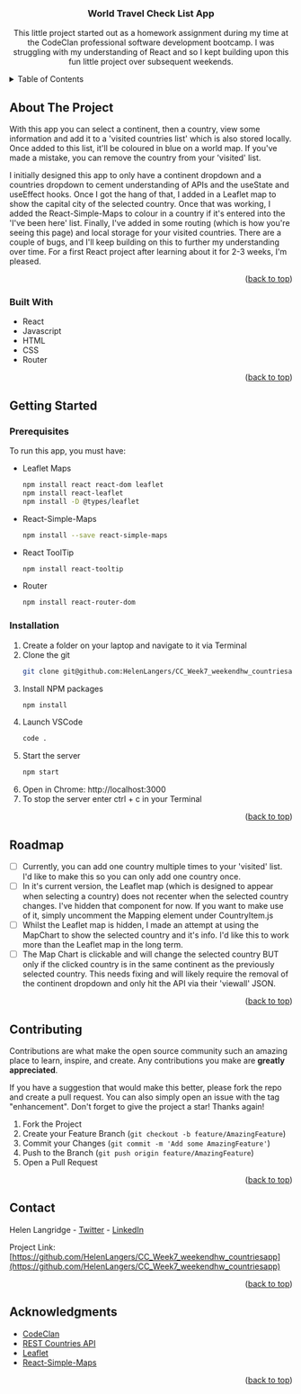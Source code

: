 <!-- Improved compatibility of back to top link: See: https://github.com/othneildrew/Best-README-Template/pull/73 -->
<a name="readme-top"></a>
<!--
*** Thanks for checking out the Best-README-Template. If you have a suggestion
*** that would make this better, please fork the repo and create a pull request
*** or simply open an issue with the tag "enhancement".
*** Don't forget to give the project a star!
*** Thanks again! Now go create something AMAZING! :D
-->



<!-- PROJECT NAME -->
<h3 align="center">World Travel Check List App</h3>

  <p align="center">
    This little project started out as a homework assignment during my time at the CodeClan professional software development bootcamp. I was struggling with my understanding of React and so I kept building upon this fun little project over subsequent weekends.
  </p>
</div>


<!-- TABLE OF CONTENTS -->
<details>
  <summary>Table of Contents</summary>
  <ol>
    <li>
      <a href="#about-the-project">About The Project</a>
      <ul>
        <li><a href="#built-with">Built With</a></li>
      </ul>
    </li>
    <li>
      <a href="#getting-started">Getting Started</a>
      <ul>
        <li><a href="#prerequisites">Prerequisites</a></li>
        <li><a href="#installation">Installation</a></li>
        <li><a href="#roadmap">Roadmap</a></li>
        <li><a href="#contributing">Contributing</a></li>
      </ul>
    </li>
    <li><a href="#contact">Contact</a></li>
    <li><a href="#acknowledgments">Acknowledgments</a></li>
  </ol>
</details>



<!-- ABOUT THE PROJECT -->
## About The Project
With this app you can select a continent, then a country, view some information and add it to a 'visited countries list' which is also stored locally. Once added to this list, it'll be coloured in blue on a world map. If you've made a mistake, you can remove the country from your 'visited' list.

I initially designed this app to only have a continent dropdown and a countries dropdown to cement understanding of APIs and the useState and useEffect hooks. Once I got the hang of that, I added in a Leaflet map to show the capital city of the selected country. Once that was working, I added the React-Simple-Maps to colour in a country if it's entered into the 'I've been here' list. Finally, I've added in some routing (which is how you're seeing this page) and local storage for your visited countries. There are a couple of bugs, and I'll keep building on this to further my understanding over time. For a first React project after learning about it for 2-3 weeks, I'm pleased.

<p align="right">(<a href="#readme-top">back to top</a>)</p>

### Built With

* React
* Javascript
* HTML
* CSS
* Router


<p align="right">(<a href="#readme-top">back to top</a>)</p>



<!-- GETTING STARTED -->
## Getting Started
### Prerequisites

To run this app, you must have: 
* Leaflet Maps
  ```sh
  npm install react react-dom leaflet
  npm install react-leaflet
  npm install -D @types/leaflet
  ```

* React-Simple-Maps
  ```sh
  npm install --save react-simple-maps
  ```

* React ToolTip
  ```sh
  npm install react-tooltip
  ```  

* Router
  ```sh
  npm install react-router-dom
  ```

### Installation

1. Create a folder on your laptop and navigate to it via Terminal
2. Clone the git
   ```sh
   git clone git@github.com:HelenLangers/CC_Week7_weekendhw_countriesapp.git
   ```
3. Install NPM packages
   ```sh
   npm install
   ```
4. Launch VSCode
   ```sh
   code .
   ```
5. Start the server
   ```sh
   npm start
   ```
6. Open in Chrome: http://localhost:3000
7. To stop the server enter ctrl + c in your Terminal

<p align="right">(<a href="#readme-top">back to top</a>)</p>

<!-- ROADMAP -->
## Roadmap
- [ ] Currently, you can add one country multiple times to your 'visited' list. I'd like to make this so you can only add one country once.
- [ ] In it's current version, the Leaflet map (which is designed to appear when selecting a country) does not recenter when the selected country changes. I've hidden that component for now. If you want to make use of it, simply uncomment the Mapping element under CountryItem.js
- [ ] Whilst the Leaflet map is hidden, I made an attempt at using the MapChart to show the selected country and it's info. I'd like this to work more than the Leaflet map in the long term.
- [ ] The Map Chart is clickable and will change the selected country BUT only if the clicked country is in the same continent as the previously selected country. This needs fixing and will likely require the removal of the continent dropdown and only hit the API via their 'viewall' JSON.

<p align="right">(<a href="#readme-top">back to top</a>)</p>

<!-- CONTRIBUTING -->
## Contributing

Contributions are what make the open source community such an amazing place to learn, inspire, and create. Any contributions you make are **greatly appreciated**.

If you have a suggestion that would make this better, please fork the repo and create a pull request. You can also simply open an issue with the tag "enhancement".
Don't forget to give the project a star! Thanks again!

1. Fork the Project
2. Create your Feature Branch (`git checkout -b feature/AmazingFeature`)
3. Commit your Changes (`git commit -m 'Add some AmazingFeature'`)
4. Push to the Branch (`git push origin feature/AmazingFeature`)
5. Open a Pull Request


<p align="right">(<a href="#readme-top">back to top</a>)</p>

<!-- CONTACT -->
## Contact

Helen Langridge - [Twitter](https://twitter.com/HelenCycling) - [LinkedIn](https://www.linkedin.com/in/helen-langridge-62b32b166/)

Project Link: [https://github.com/HelenLangers/CC_Week7_weekendhw_countriesapp](https://github.com/HelenLangers/CC_Week7_weekendhw_countriesapp)

<p align="right">(<a href="#readme-top">back to top</a>)</p>



<!-- ACKNOWLEDGMENTS -->
## Acknowledgments

* [CodeClan](https://codeclan.com/)
* [REST Countries API](https://restcountries.com/)
* [Leaflet](https://react-leaflet.js.org/)
* [React-Simple-Maps](https://www.react-simple-maps.io/)

<p align="right">(<a href="#readme-top">back to top</a>)</p>

